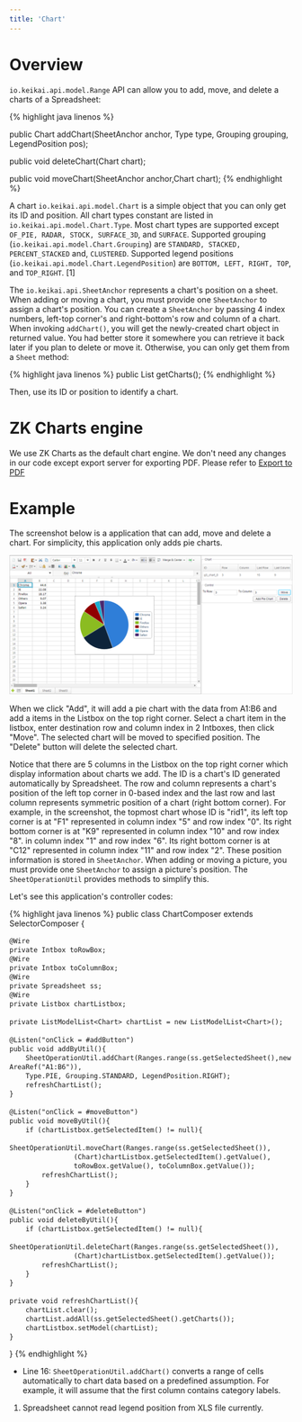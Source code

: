 ```yaml
---
title: 'Chart'
---
```


# Overview

`io.keikai.api.model.Range` API can
allow you to add, move, and delete a charts of a Spreadsheet:

{% highlight java linenos %}

public Chart addChart(SheetAnchor anchor, Type type, Grouping grouping, LegendPosition pos);

public void deleteChart(Chart chart);

public void moveChart(SheetAnchor anchor,Chart chart);
{% endhighlight %}

A chart
`io.keikai.api.model.Chart` is a simple object that you can only 
get its ID and position. All chart types constant are listed in `io.keikai.api.model.Chart.Type`. 
Most chart types are supported except `OF_PIE, RADAR, STOCK, SURFACE_3D`, and `SURFACE`.
Supported grouping (`io.keikai.api.model.Chart.Grouping`) are `STANDARD,
STACKED, PERCENT_STACKED` and, `CLUSTERED`. Supported legend
positions (`io.keikai.api.model.Chart.LegendPosition`) are `BOTTOM,
LEFT, RIGHT, TOP`, and `TOP_RIGHT`. \[1\]

The `io.keikai.api.SheetAnchor` represents a chart's position on a sheet. 
When adding or moving a chart, you must provide one `SheetAnchor` to assign 
a chart's position. You can create a `SheetAnchor` by passing 4 index numbers, 
left-top corner's and right-bottom's row and column of a chart. When invoking `addChart()`,
you will get the newly-created chart object in returned value. You had
better store it somewhere you can retrieve it back later if you plan to
delete or move it. Otherwise, you can only get them from a `Sheet` method:

{% highlight java linenos %}
    public List<Chart> getCharts();
{% endhighlight %}

Then, use its ID or position to identify a chart.

# ZK Charts engine

We use ZK Charts as the default chart engine. We don't need any
changes in our code except export server for exporting PDF. Please refer
to [Export to PDF](Export_to_PDF)

# Example

The screenshot below is a application that can add, move and delete a
chart. For simplicity, this application only adds pie charts.

![center](/assets/images/dev-ref/Zss-essentials-chart.png)

When we click "Add", it will add a pie chart with the data from A1:B6
and add a items in the Listbox on the top right corner. Select a chart
item in the listbox, enter destination row and column index in 2
Intboxes, then click "Move". The selected chart will be moved to
specified position. The "Delete" button will delete the selected chart.

Notice that there are 5 columns in the Listbox on the top right corner
which display information about charts we add. The ID is a chart's ID
generated automatically by Spreadsheet. The row and column represents a
chart's position of the left top corner in 0-based index and the last
row and last column represents symmetric position of a chart (right
bottom corner). For example, in the screenshot, the topmost chart whose
ID is "rid1", its left top corner is at "F1" represented in column index
"5" and row index "0". Its right bottom corner is at "K9" represented in
column index "10" and row index "8". in column index "1" and row index
"6". Its right bottom corner is at "C12" represented in column index
"11" and row index "2". These position information is stored in
`SheetAnchor`. When adding or moving a picture, you must provide one
`SheetAnchor` to assign a picture's position. The `SheetOperationUtil`
provides methods to simplify this.

Let's see this application's controller codes:

{% highlight java linenos %}
public class ChartComposer extends SelectorComposer<Component> {

    @Wire
    private Intbox toRowBox;
    @Wire
    private Intbox toColumnBox;
    @Wire
    private Spreadsheet ss;
    @Wire
    private Listbox chartListbox;

    private ListModelList<Chart> chartList = new ListModelList<Chart>();

    @Listen("onClick = #addButton")
    public void addByUtil(){
        SheetOperationUtil.addChart(Ranges.range(ss.getSelectedSheet(),new AreaRef("A1:B6")),
        Type.PIE, Grouping.STANDARD, LegendPosition.RIGHT);
        refreshChartList();
    }
    
    @Listen("onClick = #moveButton")
    public void moveByUtil(){
        if (chartListbox.getSelectedItem() != null){
            SheetOperationUtil.moveChart(Ranges.range(ss.getSelectedSheet()),
                    (Chart)chartListbox.getSelectedItem().getValue(),
                    toRowBox.getValue(), toColumnBox.getValue());
            refreshChartList();
        }
    }
    
    @Listen("onClick = #deleteButton")
    public void deleteByUtil(){
        if (chartListbox.getSelectedItem() != null){
            SheetOperationUtil.deleteChart(Ranges.range(ss.getSelectedSheet()), 
                    (Chart)chartListbox.getSelectedItem().getValue());
            refreshChartList();
        }
    }

    private void refreshChartList(){
        chartList.clear();
        chartList.addAll(ss.getSelectedSheet().getCharts());
        chartListbox.setModel(chartList);
    }
}
{% endhighlight %}

  - Line 16: `SheetOperationUtil.addChart()` converts a range of cells
    automatically to chart data based on a predefined assumption. For
    example, it will assume that the first column contains category
    labels.

<references/>

1.  Spreadsheet cannot read legend position from XLS file currently.
